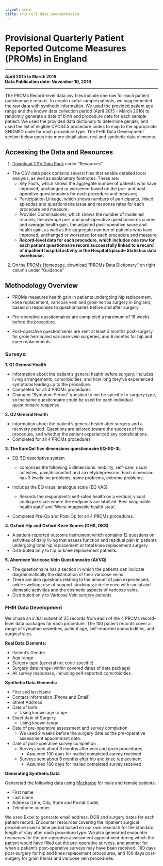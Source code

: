 ```yaml
---
layout: main
title: PRO Full Data Documentation
---
```


# Provisional Quarterly Patient Reported Outcome Measures (PROMs) in England 

---

**April 2015 to March 2016**    
**Data Publication date: November 10, 2016**

---

The PROMs Record-level data csv files include one row for each patient questionnaire record. To create useful sample patients, we supplemented the raw data with synthetic information. We used the provided patient age range and the known data collection period (April 2015 – March 2016) to randomly generate a date of birth and procedure date for each sample patient. We used the provided data dictionary to determine gender, and used the list of eligible OPCS4.5 procedure codes to map to the appropriate SNOMED code for each procedure type. The FHIR Data Development section below goes into more detail about real and synthetic data elements. 

## Accessing the Data and Resources

1. [Download CSV Data Pack](http://content.digital.nhs.uk/catalogue/PUB22172) under “Resources”
  * The CSV data pack contains several files that enable detailed local analysis, as well as explanatory footnotes. These are:
    * Key Facts, which shows the aggregate number of patients who have improved, unchanged or worsened based on the pre- and post- operative questionnaires for each procedure and measure;
    * Participation Linkage, which shows numbers of participants, linked episodes and questionnaire issue and response rates for each procedure and measure;
    * Provider Commissioner, which shows the number of modelled records, the average pre- and post-operative questionnaires scores and average health gain, the adjusted post-operative score and health gain, as well as the aggregate number of patients who have improved, unchanged or worsened for each procedure and measure;
    * **Record-level data for each procedure, which includes one row for each patient questionnaire record successfully linked to a record of inpatient hospital activity in the Hospital Episode Statistics data warehouse.**

2.	On the [PROMs Homepage](http://content.digital.nhs.uk/proms), download “PROMs Data Dictionary” on right column under “Guidance” 



## Methodology Overview

* PROMs measures health gain in patients undergoing hip replacement, knee replacement, varicose vein and groin hernia surgery in England, based on responses to questionnaires before and after surgery. 

* Pre-operative questionnaires are completed a maximum of 18 weeks before the procedure.
* Post-operative questionnaires are sent at least 3 months post-surgery for groin hernia and varicose vein surgeries, and 6 months for hip and knee replacements. 


### Surveys:

**1. Q1 General Health**
  * Information about the patient’s general health before surgery. Includes living arrangements, comorbidities, and how long they’ve experienced symptoms leading up to the procedure. 
  * Completed for all 4 PROMs procedures
  * Changed “Symptom Period” question to not be specific to surgery type, so the same questionnaire could be used for each individual questionnaire response. 

**2. Q2 General Health** 
  * Information about the patient’s general health after surgery and a recovery period. Questions are tailored toward the success of the procedure, and whether the patient experienced any complications. 
  * Completed for all 4 PROMs procedures

**3. The EuroQol five dimensions questionnaire EQ-5D-3L** 
  * EQ-5D descriptive system
    * comprises the following 5 dimensions: mobility, self-care, usual activities, pain/discomfort and anxiety/depression. Each dimension has 3 levels: no problems, some problems, extreme problems. 

  * Includes the EQ visual analogue scale (EQ VAS)
    * Records the respondent’s self-rated health on a vertical, visual analogue scale where the endpoints are labelled ‘Best imaginable health state’ and ‘Worst imaginable health state’.

  * Completed Pre-Op and Post-Op for all 4 PROMs procedures. 

**4. Oxford Hip and Oxford Knee Scores (OHS, OKS)**
  * A patient-reported outcome instrument which contains 12 questions on activities of daily living that assess function and residual pain in patients undergoing total hip replacement or total knee replacement surgery.
  * Distributed only to hip or knee replacement patients.

**5. Aberdeen Varicose Vein Questionnaire (AVVQ)**
  * The questionnaire has a section in which the patients can indicate diagrammatically the distribution of their varicose veins. 
  * There are also questions relating to the amount of pain experienced; ankle swelling; use of support stockings; interference with social and domestic activities and the cosmetic aspects of varicose veins.
  * Distributed only to Varicose Vein surgery patients.

### FHIR Data Development

We chose an initial subset of 25 records from each of the 4 PROMs record-level data packages for each procedure. The 100 patient records cover a range of symptom severities, patient age, self-reported comorbidities, and surgical sites. 


**Real Data Elements:**

 * Patient’s Gender
 * Age range
 * Surgery type (general not code specific)
 * Surgery date range (within covered dates of data package)
 * All survey responses, including self-reported comorbidities.


**Synthetic Data Elements:**

 * First and last Name
 * Contact Information (Phone and Email)
 * Street Address
 * Date of birth
   * Using known age range
 * Exact date of Surgery
   * Using known range
 * Date of pre-operative assessment and survey completion
   * We used 2 weeks before the surgery date as the pre-operative assessment appointment date. 
 * Date of post-operative survey completion
   * Surveys sent about 3 months after vein and groin procedures
     * Assumed 100 days for mailed completed survey received
   * Surveys sent about 6 months after hip and knee replacement
     * Assumed 180 days for mailed completed survey received


**Generating Synthetic Data**

Generated the following data using [Mockaroo](https://www.mockaroo.com) for male and female patients: 

 * First name
 * Last name	
 * Address (Line, City, State and Postal Code)
 * Telephone number

We used Excel to generate email address, DOB and surgery dates for each patient record. Encounter resources covering the inpatient surgical procedure used a time period based on our own research for the standard length of stay after each procedure type. We also generated encounter resources for the pre-operative assessment appointment during which the patient would have filled out the pre-operative surveys, and another for when a patient’s post-operative surveys may have been received; 180 days post-surgery for hip and knee replacement procedures, and 100 days post-surgery for groin hernia and varicose vein procedures. 











